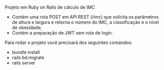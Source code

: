 Projeto em Ruby on Rails de cálculo de IMC
 - Contém uma rota POST em API REST (/imc) que solicita os parâmetros de altura e largura e retorna o número do IMC, a classificação e o nível de obesidade;
 - Contém a preparação de JWT sem rota de login. 

 Para rodar o projeto você precisará dos seguintes comandos:

 - bundle install
 - rails bd:migrate
 - rails server